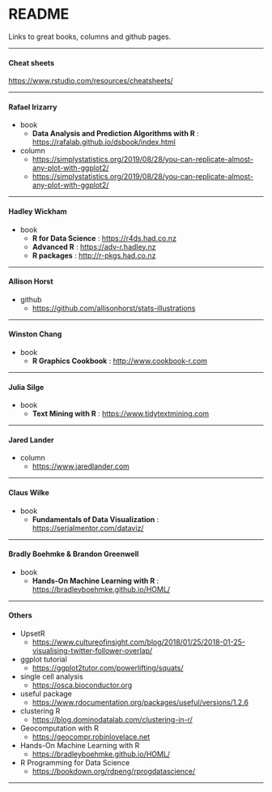 
# README

Links to great books, columns and github pages.

-----

#### Cheat sheets

<https://www.rstudio.com/resources/cheatsheets/>

-----

#### Rafael Irizarry

  - book
      - **Data Analysis and Prediction Algorithms with R** :
        <https://rafalab.github.io/dsbook/index.html>
  - column
      - <https://simplystatistics.org/2019/08/28/you-can-replicate-almost-any-plot-with-ggplot2/>
      - <https://simplystatistics.org/2019/08/28/you-can-replicate-almost-any-plot-with-ggplot2/>

-----

#### Hadley Wickham

  - book
      - **R for Data Science** : <https://r4ds.had.co.nz>
      - **Advanced R** : <https://adv-r.hadley.nz>
      - **R packages** : <http://r-pkgs.had.co.nz>

-----

#### Allison Horst

  - github
      - <https://github.com/allisonhorst/stats-illustrations>

-----

#### Winston Chang

  - book
      - **R Graphics Cookbook** : <http://www.cookbook-r.com>

-----

#### Julia Silge

  - book
      - **Text Mining with R** : <https://www.tidytextmining.com>

-----

#### Jared Lander

  - column
      - <https://www.jaredlander.com>

-----

#### Claus Wilke

  - book
      - **Fundamentals of Data Visualization** :
        <https://serialmentor.com/dataviz/>

-----

#### Bradly Boehmke & Brandon Greenwell

  - book
      - **Hands-On Machine Learning with R** :
        <https://bradleyboehmke.github.io/HOML/>

-----

#### Others

  - UpsetR
      - <https://www.cultureofinsight.com/blog/2018/01/25/2018-01-25-visualising-twitter-follower-overlap/>
  - ggplot tutorial
      - <https://ggplot2tutor.com/powerlifting/squats/>
  - single cell analysis
      - <https://osca.bioconductor.org>
  - useful package
      - <https://www.rdocumentation.org/packages/useful/versions/1.2.6>
  - clustering R
      - <https://blog.dominodatalab.com/clustering-in-r/>
  - Geocomputation with R
      - <https://geocompr.robinlovelace.net>
  - Hands-On Machine Learning with R
      - <https://bradleyboehmke.github.io/HOML/>
  - R Programming for Data Science
      - <https://bookdown.org/rdpeng/rprogdatascience/>
-----
